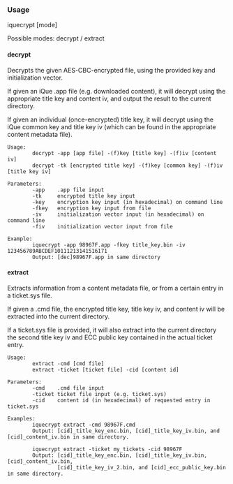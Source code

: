 ### Usage

iquecrypt [mode]  

Possible modes: decrypt / extract  

#### decrypt  

Decrypts the given AES-CBC-encrypted file, using the provided key and initialization vector.  

If given an iQue .app file (e.g. downloaded content), it will decrypt using the appropriate title key and content iv, and output the result to the current directory.  

If given an individual (once-encrypted) title key, it will decrypt using the iQue common key and title key iv (which can be found in the appropriate content metadata file).  

````
Usage:  
		decrypt -app [app file] -(f)key [title key] -(f)iv [content iv]  
		decrypt -tk [encrypted title key] -(f)key [common key] -(f)iv [title key iv]  
		
Parameters:  	
		-app	.app file input  
		-tk		encrypted title key input  
		-key	encryption key input (in hexadecimal) on command line  
		-fkey	encryption key input from file  
		-iv		initialization vector input (in hexadecimal) on command line  
		-fiv	initialization vector input from file  
		
Example:  
		iquecrypt -app 98967F.app -fkey title_key.bin -iv 123456789ABCDEF10111213141516171  
		Output: [dec]98967F.app in same directory  
````
		
#### extract  

Extracts information from a content metadata file, or from a certain entry in a ticket.sys file.  

If given a .cmd file, the encrypted title key, title key iv, and content iv will be extracted into the current directory.  

If a ticket.sys file is provided, it will also extract into the current directory the second title key iv and ECC public key contained in the actual ticket entry.  

````
Usage:  
		extract -cmd [cmd file]  
		extract -ticket [ticket file] -cid [content id]  
		
Parameters:  
		-cmd	.cmd file input  
		-ticket ticket file input (e.g. ticket.sys)  
		-cid	content id (in hexadecimal) of requested entry in ticket.sys  
		
Examples:  
		iquecrypt extract -cmd 98967F.cmd  
		Output: [cid]_title_key_enc.bin, [cid]_title_key_iv.bin, and [cid]_content_iv.bin in same directory.  
			   
		iquecrypt extract -ticket my_tickets -cid 98967F  
		Output: [cid]_title_key_enc.bin, [cid]_title_key_iv.bin, [cid]_content_iv.bin,  
		        [cid]_title_key_iv_2.bin, and [cid]_ecc_public_key.bin in same directory.
````

